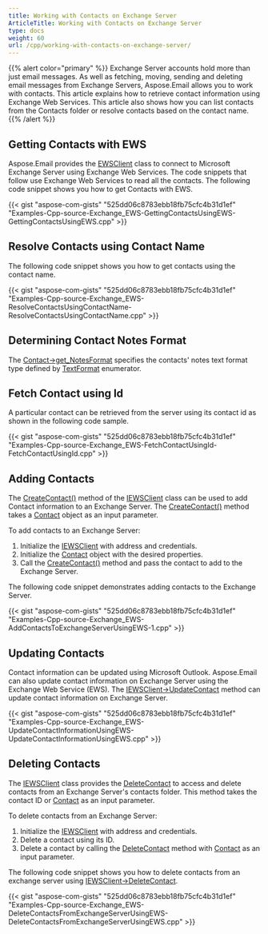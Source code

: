 ```yaml
---
title: Working with Contacts on Exchange Server
ArticleTitle: Working with Contacts on Exchange Server
type: docs
weight: 60
url: /cpp/working-with-contacts-on-exchange-server/
---
```


{{% alert color="primary" %}} Exchange Server accounts hold more than just email messages. As well as fetching, moving, sending and deleting email messages from Exchange Servers, Aspose.Email allows you to work with contacts. This article explains how to retrieve contact information using Exchange Web Services. This article also shows how you can list contacts from the Contacts folder or resolve contacts based on the contact name. {{% /alert %}} 
## **Getting Contacts with EWS**
Aspose.Email provides the [EWSClient](https://apireference.aspose.com/email/cpp/class/aspose.email.clients.exchange.web_service.e_w_s_client) class to connect to Microsoft Exchange Server using Exchange Web Services. The code snippets that follow use Exchange Web Services to read all the contacts. The following code snippet shows you how to get Contacts with EWS.



{{< gist "aspose-com-gists" "525dd06c8783ebb18fb75cfc4b31d1ef" "Examples-Cpp-source-Exchange_EWS-GettingContactsUsingEWS-GettingContactsUsingEWS.cpp" >}}
## **Resolve Contacts using Contact Name**
The following code snippet shows you how to get contacts using the contact name.



{{< gist "aspose-com-gists" "525dd06c8783ebb18fb75cfc4b31d1ef" "Examples-Cpp-source-Exchange_EWS-ResolveContactsUsingContactName-ResolveContactsUsingContactName.cpp" >}}
## **Determining Contact Notes Format**
The [Contact->get_NotesFormat](https://apireference.aspose.com/email/cpp/class/aspose.email.personal_info.contact) specifies the contacts' notes text format type defined by [TextFormat](https://apireference.aspose.com/email/cpp/namespace/aspose.email.personal_info) enumerator.
## **Fetch Contact using Id**
A particular contact can be retrieved from the server using its contact id as shown in the following code sample.



{{< gist "aspose-com-gists" "525dd06c8783ebb18fb75cfc4b31d1ef" "Examples-Cpp-source-Exchange_EWS-FetchContactUsingId-FetchContactUsingId.cpp" >}}
## **Adding Contacts**
The [CreateContact()](https://apireference.aspose.com/email/cpp/class/aspose.email.clients.exchange.web_service.i_e_w_s_client) method of the [IEWSClient](https://apireference.aspose.com/email/cpp/class/aspose.email.clients.exchange.web_service.i_e_w_s_client) class can be used to add Contact information to an Exchange Server. The [CreateContact()](https://apireference.aspose.com/email/cpp/class/aspose.email.clients.exchange.web_service.i_e_w_s_client) method takes a [Contact](https://apireference.aspose.com/email/cpp/class/aspose.email.personal_info.contact) object as an input parameter.

To add contacts to an Exchange Server:

1. Initialize the [IEWSClient](https://apireference.aspose.com/email/cpp/class/aspose.email.clients.exchange.web_service.i_e_w_s_client) with address and credentials.
1. Initialize the [Contact](https://apireference.aspose.com/email/cpp/class/aspose.email.personal_info.contact) object with the desired properties.
1. Call the [CreateContact()](https://apireference.aspose.com/email/cpp/class/aspose.email.clients.exchange.web_service.i_e_w_s_client) method and pass the contact to add to the Exchange Server.

The following code snippet demonstrates adding contacts to the Exchange Server.



{{< gist "aspose-com-gists" "525dd06c8783ebb18fb75cfc4b31d1ef" "Examples-Cpp-source-Exchange_EWS-AddContactsToExchangeServerUsingEWS-1.cpp" >}}
## **Updating Contacts**
Contact information can be updated using Microsoft Outlook. Aspose.Email can also update contact information on Exchange Server using the Exchange Web Service (EWS). The [IEWSClient->UpdateContact](https://apireference.aspose.com/email/cpp/class/aspose.email.clients.exchange.web_service.i_e_w_s_client) method can update contact information on Exchange Server.



{{< gist "aspose-com-gists" "525dd06c8783ebb18fb75cfc4b31d1ef" "Examples-Cpp-source-Exchange_EWS-UpdateContactInformationUsingEWS-UpdateContactInformationUsingEWS.cpp" >}}
## **Deleting Contacts**
The [IEWSClient](https://apireference.aspose.com/email/cpp/class/aspose.email.clients.exchange.web_service.i_e_w_s_client) class provides the [DeleteContact](https://apireference.aspose.com/email/cpp/class/aspose.email.clients.exchange.web_service.i_e_w_s_client) to access and delete contacts from an Exchange Server's contacts folder. This method takes the contact ID or [Contact](https://apireference.aspose.com/email/cpp/class/aspose.email.personal_info.contact) as an input parameter.

To delete contacts from an Exchange Server:

1. Initialize the [IEWSClient](https://apireference.aspose.com/email/cpp/class/aspose.email.clients.exchange.web_service.i_e_w_s_client) with address and credentials.
1. Delete a contact using its ID.
1. Delete a contact by calling the [DeleteContact](https://apireference.aspose.com/email/cpp/class/aspose.email.clients.exchange.web_service.i_e_w_s_client) method with [Contact](https://apireference.aspose.com/email/cpp/class/aspose.email.personal_info.contact) as an input parameter.

The following code snippet shows you how to delete contacts from an exchange server using [IEWSClient->DeleteContact](https://apireference.aspose.com/email/cpp/class/aspose.email.clients.exchange.web_service.i_e_w_s_client).



{{< gist "aspose-com-gists" "525dd06c8783ebb18fb75cfc4b31d1ef" "Examples-Cpp-source-Exchange_EWS-DeleteContactsFromExchangeServerUsingEWS-DeleteContactsFromExchangeServerUsingEWS.cpp" >}}

